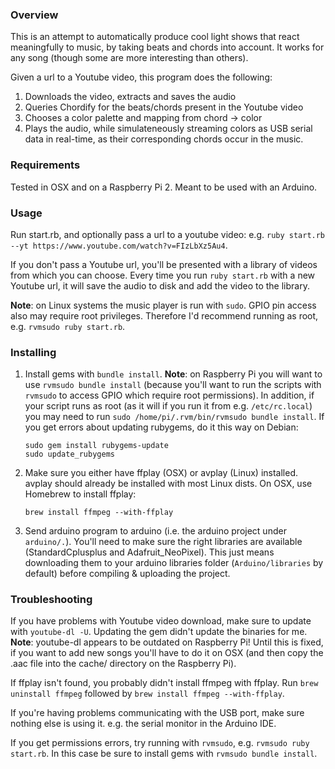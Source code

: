 ### Overview

This is an attempt to automatically produce cool light shows that react meaningfully to music, by taking beats and chords into account.  It works for any song (though some are more interesting than others).  

Given a url to a Youtube video, this program does the following:

1.  Downloads the video, extracts and saves the audio
2.  Queries Chordify for the beats/chords present in the Youtube video
3.  Chooses a color palette and mapping from chord -> color
4.  Plays the audio, while simulateneously streaming colors as USB serial data in real-time, as their corresponding chords occur in the music.

### Requirements

Tested in OSX and on a Raspberry Pi 2.  Meant to be used with an Arduino.

### Usage

Run start.rb, and optionally pass a url to a youtube video: e.g. `ruby start.rb --yt https://www.youtube.com/watch?v=FIzLbXz5Au4`.

If you don't pass a Youtube url, you'll be presented with a library of videos from which you can choose.  Every time you run `ruby start.rb` with a new Youtube url, it will save the audio to disk and add the video to the library.


__Note__: on Linux systems the music player is run with `sudo`.  GPIO pin access also may require root privileges.  Therefore I'd recommend running as root, e.g. `rvmsudo ruby start.rb`.

### Installing

1.  Install gems with `bundle install`.  __Note__: on Raspberry Pi you will want to use `rvmsudo bundle install` (because you'll want to run the scripts with `rvmsudo` to access GPIO which require root permissions).  In addition, if your script runs as root (as it will if you run it from e.g. `/etc/rc.local`) you may need to run `sudo /home/pi/.rvm/bin/rvmsudo bundle install`.  If you get errors about updating rubygems, do it this way on Debian:

		sudo gem install rubygems-update
		sudo update_rubygems

2.  Make sure you either have ffplay (OSX) or avplay (Linux) installed.  avplay should already be installed with most Linux dists.  On OSX, use Homebrew to install ffplay:

		brew install ffmpeg --with-ffplay

3.  Send arduino program to arduino (i.e. the arduino project under `arduino/.`).  You'll need to make sure the right libraries are available (StandardCplusplus and Adafruit_NeoPixel).  This just means downloading them to your arduino libraries folder (`Arduino/libraries` by default) before compiling & uploading the project.

### Troubleshooting

If you have problems with Youtube video download, make sure to update with `youtube-dl -U`.  Updating the gem didn't update the binaries for me.  __Note__: youtube-dl appears to be outdated on Raspberry Pi!  Until this is fixed, if you want to add new songs you'll have to do it on OSX (and then copy the .aac file into the cache/ directory on the Raspberry Pi).

If ffplay isn't found, you probably didn't install ffmpeg with ffplay.  Run `brew uninstall ffmpeg` followed by `brew install ffmpeg --with-ffplay`.

If you're having problems communicating with the USB port, make sure nothing else is using it.  e.g. the serial monitor in the Arduino IDE.

If you get permissions errors, try running with `rvmsudo`, e.g. `rvmsudo ruby start.rb`.  In this case be sure to install gems with `rvmsudo bundle install`.